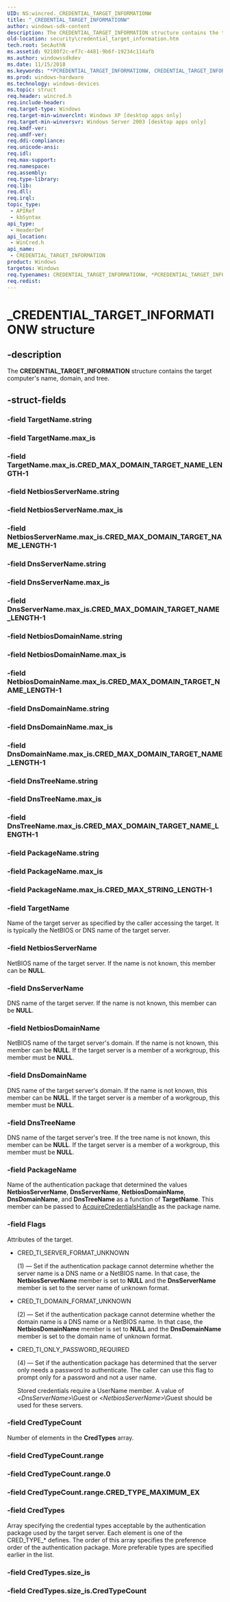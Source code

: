```yaml
---
UID: NS:wincred._CREDENTIAL_TARGET_INFORMATIONW
title: "_CREDENTIAL_TARGET_INFORMATIONW"
author: windows-sdk-content
description: The CREDENTIAL_TARGET_INFORMATION structure contains the target computer's name, domain, and tree.
old-location: security\credential_target_information.htm
tech.root: SecAuthN
ms.assetid: 92180f2c-ef7c-4481-9b6f-19234c114afb
ms.author: windowssdkdev
ms.date: 11/15/2018
ms.keywords: "*PCREDENTIAL_TARGET_INFORMATIONW, CREDENTIAL_TARGET_INFORMATION, CREDENTIAL_TARGET_INFORMATION structure [Security], CREDENTIAL_TARGET_INFORMATIONW, PCREDENTIAL_TARGET_INFORMATION, PCREDENTIAL_TARGET_INFORMATION structure pointer [Security], _CREDENTIAL_TARGET_INFORMATIONW, _cred_credential_target_information, security.credential_target_information, wincred/CREDENTIAL_TARGET_INFORMATION, wincred/PCREDENTIAL_TARGET_INFORMATION"
ms.prod: windows-hardware
ms.technology: windows-devices
ms.topic: struct
req.header: wincred.h
req.include-header: 
req.target-type: Windows
req.target-min-winverclnt: Windows XP [desktop apps only]
req.target-min-winversvr: Windows Server 2003 [desktop apps only]
req.kmdf-ver: 
req.umdf-ver: 
req.ddi-compliance: 
req.unicode-ansi: 
req.idl: 
req.max-support: 
req.namespace: 
req.assembly: 
req.type-library: 
req.lib: 
req.dll: 
req.irql: 
topic_type:
 - APIRef
 - kbSyntax
api_type:
 - HeaderDef
api_location:
 - WinCred.h
api_name:
 - CREDENTIAL_TARGET_INFORMATION
product: Windows
targetos: Windows
req.typenames: CREDENTIAL_TARGET_INFORMATIONW, *PCREDENTIAL_TARGET_INFORMATIONW
req.redist: 
---
```


# _CREDENTIAL_TARGET_INFORMATIONW structure


## -description


The <b>CREDENTIAL_TARGET_INFORMATION</b> structure contains the target computer's name, domain, and tree.


## -struct-fields




### -field TargetName.string

 


### -field TargetName.max_is

 


### -field TargetName.max_is.CRED_MAX_DOMAIN_TARGET_NAME_LENGTH-1

 


### -field NetbiosServerName.string

 


### -field NetbiosServerName.max_is

 


### -field NetbiosServerName.max_is.CRED_MAX_DOMAIN_TARGET_NAME_LENGTH-1

 


### -field DnsServerName.string

 


### -field DnsServerName.max_is

 


### -field DnsServerName.max_is.CRED_MAX_DOMAIN_TARGET_NAME_LENGTH-1

 


### -field NetbiosDomainName.string

 


### -field NetbiosDomainName.max_is

 


### -field NetbiosDomainName.max_is.CRED_MAX_DOMAIN_TARGET_NAME_LENGTH-1

 


### -field DnsDomainName.string

 


### -field DnsDomainName.max_is

 


### -field DnsDomainName.max_is.CRED_MAX_DOMAIN_TARGET_NAME_LENGTH-1

 


### -field DnsTreeName.string

 


### -field DnsTreeName.max_is

 


### -field DnsTreeName.max_is.CRED_MAX_DOMAIN_TARGET_NAME_LENGTH-1

 


### -field PackageName.string

 


### -field PackageName.max_is

 


### -field PackageName.max_is.CRED_MAX_STRING_LENGTH-1

 


### -field TargetName

Name of the target server as specified by the caller accessing the target. It is typically the NetBIOS or DNS name of the target server.


### -field NetbiosServerName

NetBIOS name of the target server. If the name is not known, this member can be <b>NULL</b>.


### -field DnsServerName

DNS name of the target server. If the name is not known, this member can be <b>NULL</b>.


### -field NetbiosDomainName

NetBIOS name of the target server's domain. If the name is not known, this member can be <b>NULL</b>. If the target server is a member of a workgroup, this member must be <b>NULL</b>.


### -field DnsDomainName

DNS name of the target server's domain. If the name is not known, this member can be <b>NULL</b>. If the target server is a member of a workgroup, this member must be <b>NULL</b>.


### -field DnsTreeName

DNS name of the target server's tree. If the tree name is not known, this member can be <b>NULL</b>. If the target server is a member of a workgroup, this member must be <b>NULL</b>.


### -field PackageName

Name of the authentication package that determined the values <b>NetbiosServerName</b>, <b>DnsServerName</b>, <b>NetbiosDomainName</b>, <b>DnsDomainName</b>, and <b>DnsTreeName</b> as a function of <b>TargetName</b>. This member can be passed to <a href="https://msdn.microsoft.com/acda4cf3-39a6-4bd2-91a0-db1f191b57b5">AcquireCredentialsHandle</a> as the package name.


### -field Flags

Attributes of the target. 




<ul>
<li>CRED_TI_SERVER_FORMAT_UNKNOWN 


(1) — Set if the authentication package cannot determine whether the server name is a DNS name or a NetBIOS name. In that case, the <b>NetbiosServerName</b> member is set to <b>NULL</b> and the <b>DnsServerName</b> member is set to the server name of unknown format.

</li>
<li>CRED_TI_DOMAIN_FORMAT_UNKNOWN 


(2) — Set if the authentication package cannot determine whether the domain name is a DNS name or a NetBIOS name. In that case, the <b>NetbiosDomainName</b> member is set to <b>NULL</b> and the <b>DnsDomainName</b> member is set to the domain name of unknown format.

</li>
<li>CRED_TI_ONLY_PASSWORD_REQUIRED 


(4) — Set if the authentication package has determined that the server only needs a password to authenticate. The caller can use this flag  to prompt only for a password and not a user name.

Stored credentials require a UserName member. A value of &lt;<i>DnsServerName</i>&gt;\Guest or &lt;<i>NetbiosServerName</i>&gt;\Guest should be used for these servers.

</li>
</ul>

### -field CredTypeCount

Number of elements in the <b>CredTypes</b> array.


### -field CredTypeCount.range

 


### -field CredTypeCount.range.0

 


### -field CredTypeCount.range.CRED_TYPE_MAXIMUM_EX

 


### -field CredTypes

Array specifying the credential types acceptable by the authentication package used by the target server. Each element is one of the CRED_TYPE_* defines. The order of this array specifies the preference order of the authentication package. More preferable types are specified earlier in the list.


### -field CredTypes.size_is

 


### -field CredTypes.size_is.CredTypeCount

 



